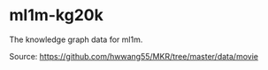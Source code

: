 # ml1m-kg20k

The knowledge graph data for ml1m.

Source: https://github.com/hwwang55/MKR/tree/master/data/movie